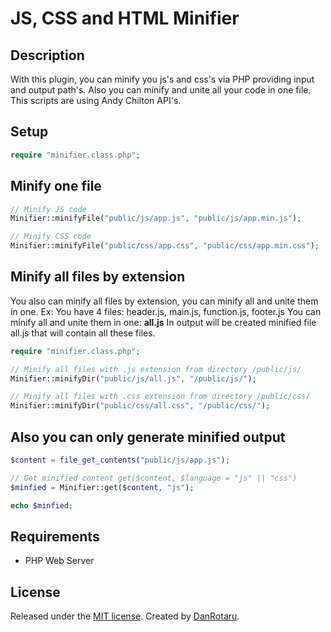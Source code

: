 # JS, CSS and HTML Minifier

## Description
With this plugin, you can minify you js's and css's via PHP providing input and output path's.
Also you can minify and unite all your code in one file.
This scripts are using Andy Chilton API's.

## Setup
```php
require "minifier.class.php";
```
## Minify one file

```php
// Minify JS code
Minifier::minifyFile("public/js/app.js", "public/js/app.min.js");

// Minify CSS code
Minifier::minifyFile("public/css/app.css", "public/css/app.min.css");

```

## Minify all files by extension
You also can minify all files by extension, you can minify all and unite them in one.
Ex: You have 4 files: header.js, main.js, function.js, footer.js
You can minify all and unite them in one: **all.js**
In output will be created minified file all.js that will contain all these files.
```php
require "minifier.class.php";

// Minify all files with .js extension from directory /public/js/
Minifier::minifyDir("public/js/all.js", "/public/js/");

// Minify all files with .css extension from directory /public/css/
Minifier::minifyDir("public/css/all.css", "/public/css/");

```

## Also you can only generate minified output
```php
$content = file_get_contents("public/js/app.js");

// Get minified content get($content, $language = "js" || "css")
$minfied = Minifier::get($content, "js");

echo $minfied;

```

## Requirements
* PHP Web Server

## License
Released under the [MIT license](http://www.opensource.org/licenses/MIT).
Created by [DanRotaru](https://t.me/danrotaru).
